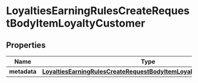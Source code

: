 

# LoyaltiesEarningRulesCreateRequestBodyItemLoyaltyCustomer


## Properties

| Name | Type | Description |
|------------ | ------------- | ------------- |
|**metadata** | [**LoyaltiesEarningRulesCreateRequestBodyItemLoyaltyCustomerMetadata**](LoyaltiesEarningRulesCreateRequestBodyItemLoyaltyCustomerMetadata.md) |  |



